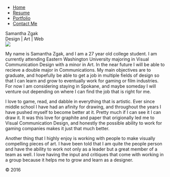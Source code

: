 <body>
  <div class="top"></div>
         <div id='wrapper-main'>
           <div class="nav">
        	    <ul>
        		        <li><a href="http://samba5677.github.io/index.html">Home</a></li>
        		        <li><a href='resume.html'>Resume</a></li>
                <li><a href='http://samba5677.github.io/portfolio/'>Portfolio</a></li>
                <li><a href='contact.html'>Contact Me</a></li>
                </ul></div>
           <div class="name">Samantha Zgak<br>
  				  <span class="subtitle">Design | Art | Web</span>
           </div>
           <div class="photo"><img src="https://scontent.fsnc1-1.fna.fbcdn.net/hphotos-xft1/v/t1.0-9/12734116_10208710772951776_174307601052305313_n.jpg?oh=cda769224dd650c9b7dfd361ca569c0c&oe=57280B18"/></div>
           <div class="me">
           <p>My name is Samantha Zgak, and I am a 27 year old college student. I am currently attending Eastern Washington University majoring in Visual Communication Design with a minor in Art. In the near future I will be able to recieve a double major in Communications. My main objectives are to graduate, and hopefully be able to get a job in multiple fields of design so that I can learn and grow to eventually work for gaming or film industries. For now I am considering staying in Spokane, and maybe someday I will venture out depending on where I can find the job that is right for me.</p>
           <p>I love to game, read, and dabble in everything that is artistic. Ever since middle school I have had an afinity for drawing, and throughout the years I have pushed myself to become better at it. Pretty much if I can see it I can draw it. It was this love for graphite and paper that origionally led me to Visual Communication Design, and honestly the possible ability to work for gaming companies makes it just that much better.</p>
           <p>Another thing that I highly enjoy is working with people to make visually compelling pieces of art. I have been told that I am quite the people person and have the ability to work not only as a leader but a great member of a team as well. I love having the input and critiques that come with working in a group because it helps me to grow and learn as a designer.</p>
           </div>
           
</body>


<footer>&copy; 2016</footer>